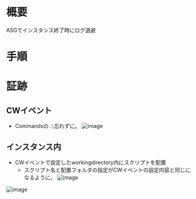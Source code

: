 # 概要
ASGでインスタンス終了時にログ退避

# 手順

# 証跡
## CWイベント
- Commandsの`.\`忘れずに。
![image](https://user-images.githubusercontent.com/60077121/102230489-472c5580-3f30-11eb-87b6-5854a1c0e678.png)


## インスタンス内
- CWイベントで設定したworkingdirectory内にスクリプトを配置
  - スクリプト名と配置フォルダの指定がCWイベントの設定内容と同じになるように。
![image](https://user-images.githubusercontent.com/60077121/102227132-8e184c00-3f2c-11eb-937b-0e9b4e4d1619.png)

![image](https://user-images.githubusercontent.com/60077121/102239540-4f898e00-3f3a-11eb-9339-75b671707450.png)
